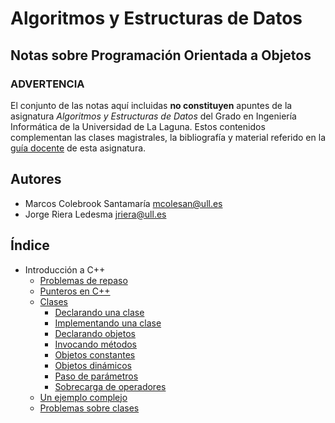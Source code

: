# Algoritmos y Estructuras de Datos

## Notas sobre Programación Orientada a Objetos

### **ADVERTENCIA**
El conjunto de las notas aquí incluidas **no constituyen** apuntes de la asignatura *Algoritmos y Estructuras de Datos* del Grado en Ingeniería Informática de la Universidad de La Laguna. Estos contenidos complementan las clases magistrales, la bibliografía y material referido en la [guía docente](https://e-guia.ull.es/etsii/query.php?codigo=139261021) de esta asignatura.

## Autores
- Marcos Colebrook Santamaría <mcolesan@ull.es>
- Jorge Riera Ledesma <jriera@ull.es>

## Índice

* Introducción a C++
  * [Problemas de repaso](Problemas1.md)
  * [Punteros en C++](punteros.md)
  * [Clases](clases.md)
    * [Declarando una clase](definicion-de-clases.md)
    * [Implementando una clase](implementacion-de-clases.md)
    * [Declarando objetos](declarando-objetos.md)
    * [Invocando métodos](invocando-metodos.md)
    * [Objetos constantes](declarando-objetos-constantes.md)
    * [Objetos dinámicos](objetos-dinamicos.md)
    * [Paso de parámetros](paso-de-parametros.md)
    * [Sobrecarga de operadores](sobrecarga-de-operadores.md)
  * [Un ejemplo complejo](un-ejemplo.md)
  * [Problemas sobre clases](Problemas2.md)	

